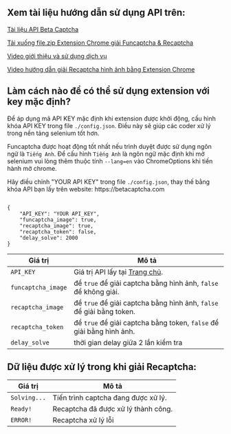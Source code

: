 ## Xem tài liệu hướng dẫn sử dụng API trên:
[Tài liệu API Beta Captcha](https://github.com/rad744471/solve_captcha/tree/main)

[Tải xuống file.zip Extension Chrome giải Funcaptcha & Recaptcha](https://drive.google.com/drive/folders/1jqILZxITPNXzJzQX5BDr3ppD8odyBk_y?usp=sharing)

[Video giới thiệu và sử dụng dịch vụ](https://www.youtube.com/watch?v=tSjsGsD3DZA)

[Video hướng dẫn giải Recaptcha hình ảnh bằng Extension Chrome](https://www.youtube.com/watch?v=K5wV2kpPxlg)

## Làm cách nào để có thể sử dụng extension với key mặc định?
Để áp dụng mã API KEY mặc định khi extension được khởi động, cấu hình khóa API KEY trong file `./config.json`. Điều này sẽ giúp các coder xử lý trong nền tảng selenium tốt hơn.

Funcaptcha được hoạt động tốt nhất nếu trình duyệt được sử dụng ngôn ngữ là `Tiếng Anh`. Để cấu hình `Tiếng Anh` là ngôn ngữ mặc định khi mở selenium vui lòng thêm thuộc tính `--lang=en` vào ChromeOptions khi tiến hành mở chrome.

<p>Hãy điều chỉnh "YOUR API KEY" trong file <code>./config.json</code>, thay thế bằng khóa API bạn lấy trên website: https://betacaptcha.com</p>

<pre><code class="json">
{
    "API_KEY": "YOUR API_KEY",
    "funcaptcha_image": true,
    "recaptcha_image": true,
    "recaptcha_token": false,
    "delay_solve": 2000
}
</code></pre>
| Giá trị           | Mô tả                                                                 |
|---------------------|-----------------------------------------------------------------------------|
| `API_KEY`  | Giá trị API lấy tại [Trang chủ](https://betacaptcha.com). |
| `funcaptcha_image` | để `true` để giải captcha bằng hình ảnh, `false` để không giải. |
| `recaptcha_image` | để `true` để giải captcha bằng hình ảnh, `false` để giải bằng token. |
| `recaptcha_token` | để `true` để giải captcha bằng token, `false` để giải bằng hình ảnh. |
| `delay_solve`  | thời gian delay giữa 2 lần kiểm tra |



## Dữ liệu được xử lý trong khi giải Recaptcha:

| Giá trị           | Mô tả                                                                 |
|---------------------|-----------------------------------------------------------------------------|
| `Solving...`  | Tiến trình captcha đang được xử lý. |
| `Ready!` | Recaptcha đã được xử lý thành công. |
| `ERROR!`  | Recaptcha xử lý lỗi |
